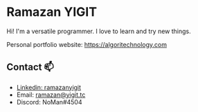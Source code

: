 # Ramazan YIGIT
Hi! I'm a versatile programmer. I love to learn and try new things.

Personal portfolio website:
https://algoritechnology.com

## Contact 📫
- <a href="https://www.linkedin.com/in/ramazanyigit/">Linkedin: ramazanyigit </a>
- Email: ramazan@yigit.tc
- Discord: NoMan#4504
<!--
**ramazanyigitt/ramazanyigitt** is a ✨ _special_ ✨ repository because its `README.md` (this file) appears on your GitHub profile.

Here are some ideas to get you started:

- 🔭 I’m currently working on ...
- 🌱 I’m currently learning ...
- 👯 I’m looking to collaborate on ...
- 🤔 I’m looking for help with ...
- 💬 Ask me about ...
- 📫 How to reach me: ...
- 😄 Pronouns: ...
- ⚡ Fun fact: ...
-->
